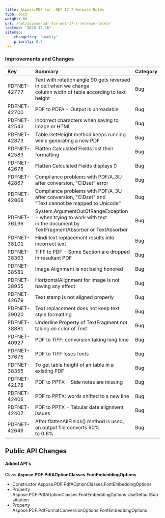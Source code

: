 ```yaml
---
title: Aspose.PDF for .NET 17.7 Release Notes
type: docs
weight: 60
url: /net/aspose-pdf-for-net-17-7-release-notes/
lastmod: "2020-12-16"
sitemap:
    changefreq: "weekly"
    priority: 0.7
---
```


### **Improvements and Changes**

|**Key**|**Summary**|**Category**|
| :- | :- | :- |
|PDFNET-42777|Text with rotation angle 90 gets reversed in cell when we change <br>column width of table according to text height|Bug|
|PDFNET-42700|PDF to PDFA - Output is unreadable|Bug|
|PDFNET-42543|Incorrect characters when saving to image or HTML|Bug|
|PDFNET-42873|Table.GetHeight method keeps running while generating a new PDF|Bug|
|PDFNET-42583|Flatten Calculated Fields lost their formatting|Bug|
|PDFNET-42678|Flatten Calculated Fields displays 0|Bug|
|PDFNET-42867|Compliance problems with PDF/A_3U after conversion, "CIDset" error|Bug|
|PDFNET-42868|Compliance problems with PDF/A_3U after conversion, "CIDset" and <br>"Text cannot be mapped to Unicode"|Bug|
|PDFNET-36196|System.ArgumentOutOfRangeException - when trying to work with text<br> in the document by TextFragmentAbsorber or TextAbsorber|Bug|
|PDFNET-38101|Hindi text replacement results into incorrect text|Bug|
|PDFNET-38363|TIFF to PDF - Some Section are dropped in resultant PDF|Bug|
|PDFNET-38581|Image Alignment is not being honored|Bug|
|PDFNET-38955|HorizontalAlignment for Image is not having any effect|Bug|
|PDFNET-42679|Text stamp is not aligned properly|Bug|
|PDFNET-39020|Text replacement does not keep text style formatting|Bug|
|PDFNET-38881|Underline Property of TextFragment not taking on color of Text|Bug|
|PDFNET-40927|PDF to TIFF: conversion taking long time|Bug|
|PDFNET-37675|PDF to TIFF loses fonts|Bug|
|PDFNET-38355|To get table height of an table in a existing PDF|Bug|
|PDFNET-42178|PDF to PPTX - Side notes are missing|Bug|
|PDFNET-42406|PDF to PPTX: words shifted to a new line|Bug|
|PDFNET-42407|PDF to PPTX - Tabular data alignment issues|Bug|
|PDFNET-42649|After flattenAllFields() method is used, an output file converts 60%<br>to 0.6%|Bug|
## **Public API Changes**
#### **Added API's**
Class **Aspose.PDF.PdfAOptionClasses.FontEmbeddingOptions**

- Constructor Aspose.PDF.PdfAOptionClasses.FontEmbeddingOptions
- Property Aspose.PDF.PdfAOptionClasses.FontEmbeddingOptions.UseDefaultSubstitution
- Property Aspose.PDF.PdfFormatConversionOptions.FontEmbeddingOptions
